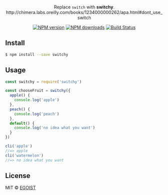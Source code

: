 <p align="center">
  <br>Replace <code>switch</code> with <strong>switchy</strong>. <br>http://chimera.labs.oreilly.com/books/1234000000262/apa.html#dont_use_switch
</p>

<p align="center">
  <a href="https://npmjs.com/package/switchy"><img src="https://img.shields.io/npm/v/switchy.svg?style=flat-square" alt="NPM version"></a>
  <a href="https://npmjs.com/package/switchy"><img src="https://img.shields.io/npm/dm/switchy.svg?style=flat-square" alt="NPM downloads"></a>
  <a href="https://circleci.com/gh/egoist/switchy"><img src="https://img.shields.io/circleci/project/egoist/switchy/master.svg?style=flat-square" alt="Build Status"></a>
</p>


## Install

```bash
$ npm install --save switchy
```

## Usage

```js
const switchy = require('switchy')

const chooseFruit = switchy({
  apple() {
    console.log('apple')
  },
  peach() {
    console.log('peach')
  },
  default() {
    console.log('no idea what you want')
  }
})

cli('apple')
//=> apple
cli('watermelon')
//=> no idea what you want
```

## License

MIT © [EGOIST](https://github.com/egoist)
